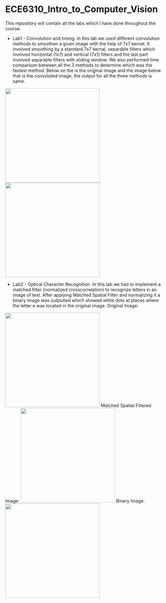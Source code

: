 # ECE6310_Intro_to_Computer_Vision
This repository will contain all the labs which I have done throughout the course.

* Lab1 - Convolution and timing.
In this lab we used different convolution methods to smoothen a given image with the help of 7x7 kernel. It involved smoothing by a standard 7x7 kernal, separable filters 
which involved horizontal (1x7) and vertical (7x1) filters and the last part involved separable filters with sliding window. We also performed time comparison between all the 3
methods to determine which was the fastest method. Below on the is the original image and the image below that is the convoluted image, the output for all the three methods
is same.
<img src="https://user-images.githubusercontent.com/56795228/93153132-8bf4e600-f6ce-11ea-9c81-09b32d522b07.jpg" width="300"> 
<img src="https://user-images.githubusercontent.com/56795228/93153144-931bf400-f6ce-11ea-844f-77327014a794.jpg" width="300">

* Lab2 - Optical Character Recognition.
In this lab we had to implement a matched filter (normalized crosscorrelation) to recognize letters in an image of text. After applying Matched Spatial Filter and normalizing it
a binary image was outputted which showed white dots at places where the letter e was located in the original image.
Original Image:
<img src="https://user-images.githubusercontent.com/56795228/93153443-41279e00-f6cf-11ea-9e79-a1f486c8b47f.jpg" width="300">
Matched Spatial Filtered Image:
<img src="https://user-images.githubusercontent.com/56795228/93153408-2f45fb00-f6cf-11ea-843b-d30ccfbc313b.jpg" width="300">
Binary Image:
<img src="https://user-images.githubusercontent.com/56795228/93153414-3240eb80-f6cf-11ea-86e9-6c0ddf6903d1.jpg" width="300">
